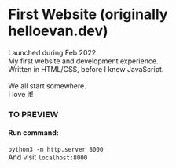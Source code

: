 # First Website (originally helloevan.dev)
Launched during Feb 2022.<br/>
My first website and development experience.<br/>
Written in HTML/CSS, before I knew JavaScript.<br/>
<br/>
We all start somewhere.<br/>
I love it!<br/>
### TO PREVIEW
#### Run command:
```python3 -m http.server 8000```<br/>
And visit ```localhost:8000```
